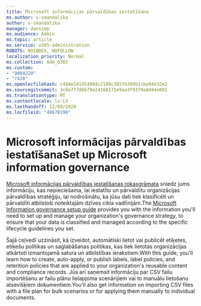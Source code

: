 ```yaml
---
title: Microsoft informācijas pārvaldības iestatīšana
ms.author: v-smandalika
author: v-smandalika
manager: dansimp
ms.audience: Admin
ms.topic: article
ms.service: o365-administration
ROBOTS: NOINDEX, NOFOLLOW
localization_priority: Normal
ms.collection: Adm_O365
ms.custom:
- "9004220"
- "7428"
ms.openlocfilehash: c404e541d54094c2189c38576399b1cbe04e32e2
ms.sourcegitcommit: 3c6e777d6679a24108171e9aa3f9379a8d44e001
ms.translationtype: MT
ms.contentlocale: lv-LV
ms.lasthandoff: 12/09/2020
ms.locfileid: "49678190"
---
```

# <a name="set-up-microsoft-information-governance"></a><span data-ttu-id="2b4a4-102">Microsoft informācijas pārvaldības iestatīšana</span><span class="sxs-lookup"><span data-stu-id="2b4a4-102">Set up Microsoft information governance</span></span>

<span data-ttu-id="2b4a4-103">[Microsoft informācijas pārvaldības iestatīšanas rokasgrāmata](https://admin.microsoft.com/AdminPortal/Home#/modernonboarding/migsetupguide) sniedz jums informāciju, kas nepieciešama, lai iestatītu un pārvaldītu organizācijas pārvaldības stratēģiju, lai nodrošinātu, ka jūsu dati tiek klasificēti un pārvaldīti atbilstoši noteiktajām dzīves cikla vadlīnijām.</span><span class="sxs-lookup"><span data-stu-id="2b4a4-103">The [Microsoft Information governance setup guide](https://admin.microsoft.com/AdminPortal/Home#/modernonboarding/migsetupguide) provides you with the information you'll need to set up and manage your organization's governance strategy, to ensure that your data is classified and managed according to the specific lifecycle guidelines you set.</span></span>

<span data-ttu-id="2b4a4-104">Šajā ceļvedī uzzināsit, kā izveidot, automātiski lietot vai publicēt etiķetes, etiķešu politikas un saglabāšanas politikas, kas tiek lietotas organizācijas atkārtoti izmantojamā satura un atbilstības ierakstiem.</span><span class="sxs-lookup"><span data-stu-id="2b4a4-104">With this guide, you'll learn how to create, auto-apply, or publish labels, label policies, and retention policies that are applied to your organization's reusable content and compliance records.</span></span> <span data-ttu-id="2b4a4-105">Jūs arī saņemsit informāciju par CSV failu importēšanu ar failu plānu lielapjoma scenārijiem vai to manuālu lietošanu atsevišķiem dokumentiem.</span><span class="sxs-lookup"><span data-stu-id="2b4a4-105">You'll also get information on importing CSV files with a file plan for bulk scenarios or for applying them manually to individual documents.</span></span>